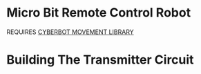# Micro Bit Remote Control Robot

REQUIRES [CYBERBOT MOVEMENT LIBRARY]((https://www.parallax.com/package/cyberbot-library-python/)https://www.parallax.com/package/cyberbot-library-python/)

# Building The Transmitter Circuit

